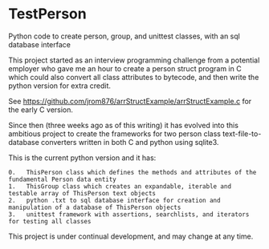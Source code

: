 # TestPerson
Python code to create person, group, and unittest classes, with an sql database interface

This project started as an interview programming challenge from a potential employer 
who gave me an hour to create a person struct program in C which could also convert all 
class attributes to bytecode, and then write the python version for extra credit. 

See https://github.com/jrom876/arrStructExample/arrStructExample.c for the early C version.

Since then (three weeks ago as of this writing) it has evolved into this ambitious project 
to create the frameworks for two person class text-file-to-database converters 
written in both C and python using sqlite3. 

This is the current python version and it has:
    
    0.   ThisPerson class which defines the methods and attributes of the fundamental Person data entity
    1.   ThisGroup class which creates an expandable, iterable and testable array of ThisPerson text objects
    2.   python .txt to sql database interface for creation and manipulation of a database of ThisPerson objects
    3.   unittest framework with assertions, searchlists, and iterators for testing all classes
    
This project is under continual development, and may change at any time.

